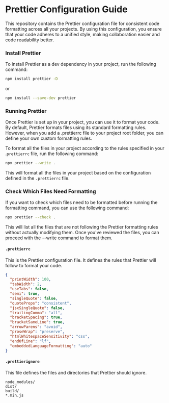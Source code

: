 # Prettier Configuration Guide

This repository contains the Prettier configuration file for consistent code formatting across all your projects. By using this configuration, you ensure that your code adheres to a unified style, making collaboration easier and code readability better.

### Install Prettier

To install Prettier as a dev dependency in your project, run the following command:

```bash
npm install prettier -D
```

or

```bash
npm install --save-dev prettier
```

### Running Prettier

Once Prettier is set up in your project, you can use it to format your code. By default, Prettier formats files using its standard formatting rules. However, when you add a .prettierrc file to your project root folder, you can define your own custom formatting rules.

To format all the files in your project according to the rules specified in your .`prettierrc` file, run the following command:

```bash
npx prettier --write .
```

This will format all the files in your project based on the configuration defined in the `.prettierrc` file.

### Check Which Files Need Formatting

If you want to check which files need to be formatted before running the formatting command, you can use the following command:

```bash
npx prettier --check .
```

This will list all the files that are not following the Prettier formatting rules without actually modifying them. Once you've reviewed the files, you can proceed with the --write command to format them.

#### `.prettierrc`

This is the Prettier configuration file. It defines the rules that Prettier will follow to format your code.

```json
{
  "printWidth": 100,
  "tabWidth": 2,
  "useTabs": false,
  "semi": true,
  "singleQuote": false,
  "quoteProps": "consistent",
  "jsxSingleQuote": false,
  "trailingComma": "all",
  "bracketSpacing": true,
  "bracketSameLine": true,
  "arrowParens": "avoid",
  "proseWrap": "preserve",
  "htmlWhitespaceSensitivity": "css",
  "endOfLine": "lf",
  "embeddedLanguageFormatting": "auto"
}
```

#### `.prettierignore`

This file defines the files and directories that Prettier should ignore.

```
node_modules/
dist/
build/
*.min.js
```
